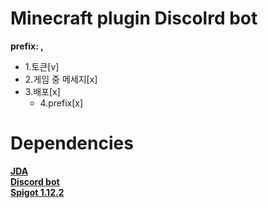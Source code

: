 
Minecraft plugin Discolrd bot
===============================
__prefix: ,__
* 1.토큰[v]
 * 2.게임 중 메세지[x]
  * 3.배포[x]
    * 4.prefix[x]
  
Dependencies
===========
  [**JDA**<br>](https://github.com/DV8FromTheWorld/JDA)
[**Discord bot**<br>](https://discordapp.com/developers/applications/bots) 
[**Spigot 1.12.2**<br>](https://getbukkit.org/get/Fpt2yFn7HRTrot5uE1b8NFWtpQlYITgK)

